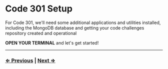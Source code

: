 # Code 301 Setup

For Code 301, we'll need some additional applications and utilities installed, including the MongoDB database and getting your code challenges repository created and operational

**OPEN YOUR TERMINAL** and let's get started!

---

### [⇐ Previous](./README) | [Next ⇒](./1-database)
